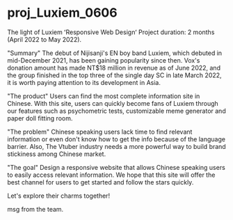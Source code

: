 # proj_Luxiem_0606

The light of Luxiem
ʻResponsive Web Designʻ
Project duration: 2 months (April 2022 to May 2022).

"Summary"
The debut of Nijisanji's EN boy band Luxiem, which debuted in mid-December 2021, has been gaining popularity since then.
Vox's donation amount has made NT$18 million in revenue as of June 2022, 
and the group finished in the top three of the single day SC in late March 2022, 
it is worth paying attention to its development in Asia.

"The product"
Users can find the most complete information site in Chinese. With this site, 
users can quickly become fans of Luxiem through our features such as psychometric tests, 
customizable meme generator and paper doll fitting room.

"The problem"
Chinese speaking users lack time to find relevant information or even don't know how to get the info because of the language barrier. 
Also, The Vtuber industry needs a more powerful way to build brand stickiness among Chinese market.

"The goal"
Design a responsive website that allows Chinese speaking users to easily access relevant information. 
We hope that this site will offer the best channel for users to get started and follow the stars quickly.

Let's explore their charms together!

msg from the team.
